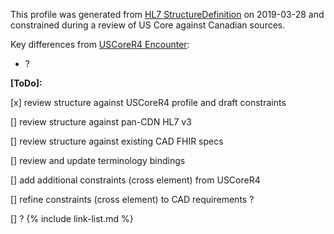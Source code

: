 <!--- Text entered into this file will appear at the top of the profiles page before the Formal Views of the profile content. -->

This profile was generated from [HL7 StructureDefinition](https://www.hl7.org/fhir/encounter.profile.json) on 2019-03-28 and constrained during a review of US Core against Canadian sources.

Key differences from [USCoreR4 Encounter](https://build.fhir.org/ig/HL7/US-Core-R4/StructureDefinition-us-core-encounter.html):
- ?

**[ToDo]:**

[x] review structure against USCoreR4 profile and draft constraints

[] review structure against pan-CDN HL7 v3

[] review structure against existing CAD FHIR specs

[] review and update terminology bindings

[] add additional constraints (cross element) from USCoreR4

[] refine constraints (cross element) to CAD requirements ?

[] ?
{% include link-list.md %}
